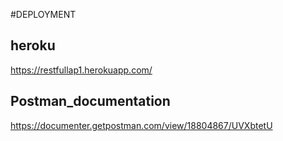 #DEPLOYMENT
## heroku
https://restfullap1.herokuapp.com/

## Postman_documentation
https://documenter.getpostman.com/view/18804867/UVXbtetU